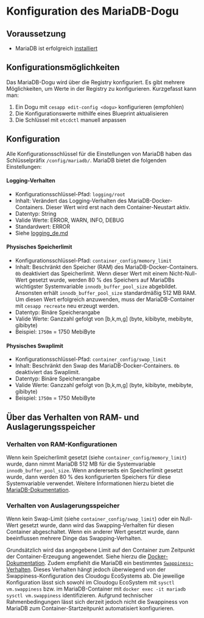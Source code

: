 # Konfiguration des MariaDB-Dogu

## Voraussetzung

* MariaDB ist erfolgreich [installiert](Install_Dogu_de.md)

## Konfigurationsmöglichkeiten

Das MariaDB-Dogu wird über die Registry konfiguriert.
Es gibt mehrere Möglichkeiten, um Werte in der Registry zu konfigurieren.
Kurzgefasst kann man:
1. Ein Dogu mit `cesapp edit-config <dogu>` konfigurieren (empfohlen)
2. Die Konfigurationswerte mithilfe eines Blueprint aktualisieren
3. Die Schlüssel mit `etcdctl` manuell anpassen

## Konfiguration

Alle Konfigurationsschlüssel für die Einstellungen von MariaDB haben das Schlüsselpräfix `/config/mariadb/`.
MariaDB bietet die folgenden Einstellungen:

#### Logging-Verhalten
* Konfigurationsschlüssel-Pfad: `logging/root`
* Inhalt: Verändert das Logging-Verhalten des MariaDB-Docker-Containers. Dieser Wert wird erst nach dem Container-Neustart aktiv.
* Datentyp: String
* Valide Werte: ERROR, WARN, INFO, DEBUG
* Standardwert: ERROR
* Siehe [logging_de.md](logging_de.md)

#### Physisches Speicherlimit
* Konfigurationsschlüssel-Pfad: `container_config/memory_limit`
* Inhalt: Beschränkt den Speicher (RAM) des MariaDB-Docker-Containers. `0b` deaktiviert das Speicherlimit. Wenn dieser Wert mit einem Nicht-Null-Wert gesetzt wurde, werden 80 % des Speichers auf MariaDBs wichtigster Systemvariable `innodb_buffer_pool_size` abgebildet. Ansonsten erhält `innodb_buffer_pool_size` standardmäßig 512 MB RAM. Um diesen Wert erfolgreich anzuwenden, muss der MariaDB-Container mit `cesapp recreate` neu erzeugt werden.
* Datentyp: Binäre Speicherangabe
* Valide Werte: Ganzzahl gefolgt von [b,k,m,g] (byte, kibibyte, mebibyte, gibibyte)
* Beispiel: `1750m` = 1750 MebiByte

#### Physisches Swaplimit
* Konfigurationsschlüssel-Pfad: `container_config/swap_limit`
* Inhalt: Beschränkt den Swap des MariaDB-Docker-Containers. `0b` deaktiviert das Swaplimit.
* Datentyp: Binäre Speicherangabe
* Valide Werte: Ganzzahl gefolgt von [b,k,m,g] (byte, kibibyte, mebibyte, gibibyte)
* Beispiel: `1750m` = 1750 MebiByte


## Über das Verhalten von RAM- und Auslagerungsspeicher

### Verhalten von RAM-Konfigurationen

Wenn kein Speicherlimit gesetzt (siehe `container_config/memory_limit`) wurde, dann nimmt MariaDB 512 MB für die Systemvariable `innodb_buffer_pool_size`. Wenn andererseits ein Speicherlimit gesetzt wurde, dann werden 80 % des konfigurierten Speichers für diese Systemvariable verwendet. Weitere Informationen hierzu bietet die [MariaDB-Dokumentation](https://mariadb.com/kb/en/innodb-buffer-pool/).

### Verhalten von Auslagerungsspeicher

Wenn kein Swap-Limit (siehe `container_config/swap_limit`) oder ein Null-Wert gesetzt wurde, dann wird das Swapping-Verhalten für diesen Container abgeschaltet. Wenn ein anderer Wert gesetzt wurde, dann beeinflussen mehrere Dinge das Swapping-Verhalten.

Grundsätzlich wird das angegebene Limit auf den Container zum Zeitpunkt der Container-Erzeugung angewendet. Siehe hierzu die [Docker-Dokumentation](https://docs.docker.com/config/containers/resource_constraints/#--memory-swap-details). Zudem empfiehlt die MariaDB ein bestimmtes [`Swappiness`-Verhalten](https://mariadb.com/kb/en/configuring-swappiness/). Dieses Verhalten hängt jedoch überwiegend von der Swappiness-Konfiguration des Cloudogu EcoSystems ab. Die jeweilige Konfiguration lässt sich sowohl im Cloudogu EcoSystem mit `sysctl vm.swappiness` bzw. im MariaDB-Container mit `docker exec -it mariadb sysctl vm.swappiness` identifizieren. Aufgrund technischer Rahmenbedingungen lässt sich derzeit jedoch nicht die Swappiness von MariaDB zum Container-Startzeitpunkt automatisiert konfigurieren.